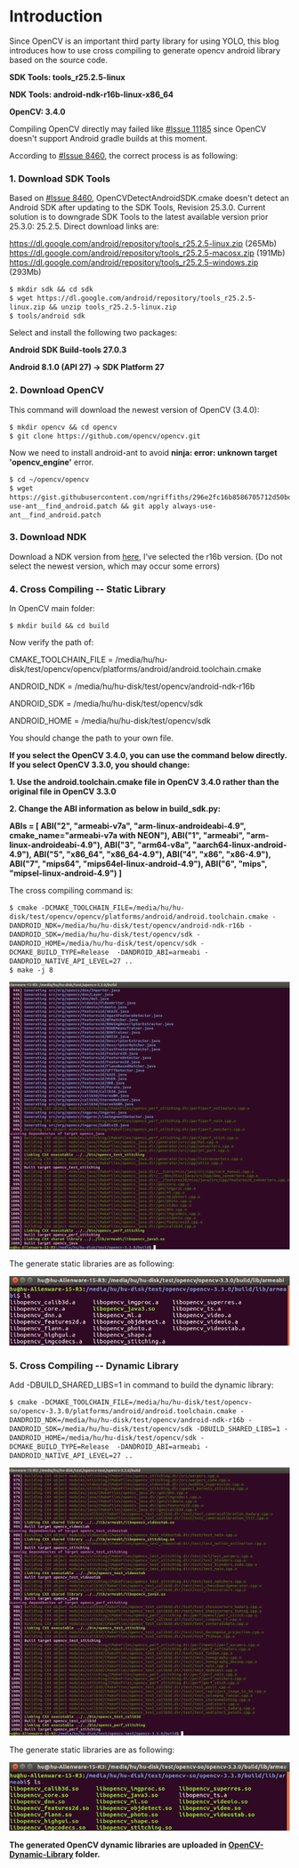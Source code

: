 # Introduction

Since OpenCV is an important third party library for using YOLO, this blog introduces how to use cross compiling to generate opencv android library based on the source code.

**SDK Tools: tools_r25.2.5-linux**

**NDK Tools: android-ndk-r16b-linux-x86_64**

**OpenCV: 3.4.0**

Compiling OpenCV directly may failed like [#Issue 11185](https://github.com/opencv/opencv/issues/11185) since OpenCV doesn't support Android gradle builds at this moment.


According to [#Issue 8460](https://github.com/opencv/opencv/issues/8460), the correct process is as following:

### 1. Download SDK Tools

Based on [#Issue 8460](https://github.com/opencv/opencv/issues/8460), OpenCVDetectAndroidSDK.cmake doesn't detect an Android SDK after updating to the SDK Tools, Revision 25.3.0. Current solution is to downgrade SDK Tools to the latest available version prior 25.3.0: 25.2.5. Direct download links are:

https://dl.google.com/android/repository/tools_r25.2.5-linux.zip (265Mb)
https://dl.google.com/android/repository/tools_r25.2.5-macosx.zip (191Mb)
https://dl.google.com/android/repository/tools_r25.2.5-windows.zip (293Mb)

	$ mkdir sdk && cd sdk
    $ wget https://dl.google.com/android/repository/tools_r25.2.5-linux.zip && unzip tools_r25.2.5-linux.zip
    $ tools/android sdk

Select and install the following two packages:

**Android SDK Build-tools 27.0.3**

**Android 8.1.0 (API 27) -> SDK Platform 27**

### 2. Download OpenCV

This command will download the newest version of OpenCV (3.4.0):

	$ mkdir opencv && cd opencv
    $ git clone https://github.com/opencv/opencv.git

Now we need to install android-ant to avoid **ninja: error: unknown target 'opencv_engine'** error.

    $ cd ~/opencv/opencv
    $ wget https://gist.githubusercontent.com/ngriffiths/296e2fc16b8586705712d50bdfe746b0/raw/350a8cb6497bfe367dda75b7bb202d6c7ce09a72/always-use-ant__find_android.patch && git apply always-use-ant__find_android.patch

### 3. Download NDK

Download a NDK version from [here](https://developer.android.com/ndk/downloads/?hl=zh-cn), I've selected the r16b version. (Do not select the newest version, which may occur some errors)

### 4. Cross Compiling -- Static Library

In OpenCV main folder:

	$ mkdir build && cd build

Now verify the path of:

CMAKE_TOOLCHAIN_FILE = /media/hu/hu-disk/test/opencv/opencv/platforms/android/android.toolchain.cmake

ANDROID_NDK = /media/hu/hu-disk/test/opencv/android-ndk-r16b 

ANDROID_SDK = /media/hu/hu-disk/test/opencv/sdk

ANDROID_HOME = /media/hu/hu-disk/test/opencv/sdk

You should change the path to your own file.

**If you select the OpenCV 3.4.0, you can use the command below directly. If you select OpenCV 3.3.0, you should change:**

**1. Use the android.toolchain.cmake file in OpenCV 3.4.0 rather than the original file in OpenCV 3.3.0**

**2. Change the ABI information as below in build_sdk.py:**

**ABIs = [
    ABI("2", "armeabi-v7a", "arm-linux-androideabi-4.9", cmake_name="armeabi-v7a with NEON"),
    ABI("1", "armeabi",     "arm-linux-androideabi-4.9"),
    ABI("3", "arm64-v8a",   "aarch64-linux-android-4.9"),
    ABI("5", "x86_64",      "x86_64-4.9"),
    ABI("4", "x86",         "x86-4.9"),
    ABI("7", "mips64",      "mips64el-linux-android-4.9"),
    ABI("6", "mips",        "mipsel-linux-android-4.9")
]**

The cross compiling command is:

	$ cmake -DCMAKE_TOOLCHAIN_FILE=/media/hu/hu-disk/test/opencv/opencv/platforms/android/android.toolchain.cmake -DANDROID_NDK=/media/hu/hu-disk/test/opencv/android-ndk-r16b -DANDROID_SDK=/media/hu/hu-disk/test/opencv/sdk -DANDROID_HOME=/media/hu/hu-disk/test/opencv/sdk -DCMAKE_BUILD_TYPE=Release  -DANDROID_ABI=armeabi -DANDROID_NATIVE_API_LEVEL=27 ..
	$ make -j 8

![](img/35.png)

The generate static libraries are as following:

![](img/36.png)

### 5. Cross Compiling -- Dynamic Library

Add -DBUILD_SHARED_LIBS=1 in command to build the dynamic library:

	$ cmake -DCMAKE_TOOLCHAIN_FILE=/media/hu/hu-disk/test/opencv-so/opencv-3.3.0/platforms/android/android.toolchain.cmake -DANDROID_NDK=/media/hu/hu-disk/test/opencv/android-ndk-r16b -DANDROID_SDK=/media/hu/hu-disk/test/opencv/sdk -DBUILD_SHARED_LIBS=1 -DANDROID_HOME=/media/hu/hu-disk/test/opencv/sdk -DCMAKE_BUILD_TYPE=Release  -DANDROID_ABI=armeabi -DANDROID_NATIVE_API_LEVEL=27 ..

![](img/37.png)

The generate static libraries are as following:

![](img/38.png)

**The generated OpenCV dynamic libraries are uploaded in [OpenCV-Dynamic-Library](https://github.com/huuuuusy/YOLO-Learning-Notes/tree/master/OpenCV-Dynamic-Library) folder.**